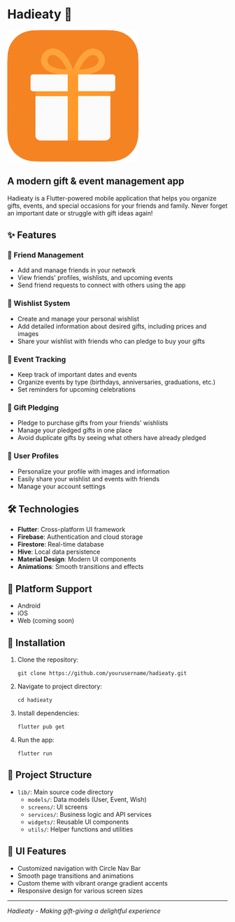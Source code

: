 # Hadieaty 🎁

<img src="assets/imgs/logo_full.png" alt="Hadieaty Logo" width="300" height="auto"/>

## A modern gift & event management app

Hadieaty is a Flutter-powered mobile application that helps you organize gifts, events, and special occasions for your friends and family. Never forget an important date or struggle with gift ideas again!

## ✨ Features

### 👥 Friend Management

- Add and manage friends in your network
- View friends' profiles, wishlists, and upcoming events
- Send friend requests to connect with others using the app

### 🎁 Wishlist System

- Create and manage your personal wishlist
- Add detailed information about desired gifts, including prices and images
- Share your wishlist with friends who can pledge to buy your gifts

### 🎂 Event Tracking

- Keep track of important dates and events
- Organize events by type (birthdays, anniversaries, graduations, etc.)
- Set reminders for upcoming celebrations

### 🎀 Gift Pledging

- Pledge to purchase gifts from your friends' wishlists
- Manage your pledged gifts in one place
- Avoid duplicate gifts by seeing what others have already pledged

### 👤 User Profiles

- Personalize your profile with images and information
- Easily share your wishlist and events with friends
- Manage your account settings

## 🛠️ Technologies

- **Flutter**: Cross-platform UI framework
- **Firebase**: Authentication and cloud storage
- **Firestore**: Real-time database
- **Hive**: Local data persistence
- **Material Design**: Modern UI components
- **Animations**: Smooth transitions and effects

## 📱 Platform Support

- Android
- iOS
- Web (coming soon)

## 🔧 Installation

1. Clone the repository:

   ```
   git clone https://github.com/yourusername/hadieaty.git
   ```

2. Navigate to project directory:

   ```
   cd hadieaty
   ```

3. Install dependencies:

   ```
   flutter pub get
   ```

4. Run the app:
   ```
   flutter run
   ```

## 🧩 Project Structure

- `lib/`: Main source code directory
  - `models/`: Data models (User, Event, Wish)
  - `screens/`: UI screens
  - `services/`: Business logic and API services
  - `widgets/`: Reusable UI components
  - `utils/`: Helper functions and utilities

## 🌈 UI Features

- Customized navigation with Circle Nav Bar
- Smooth page transitions and animations
- Custom theme with vibrant orange gradient accents
- Responsive design for various screen sizes

---

_Hadieaty - Making gift-giving a delightful experience_

